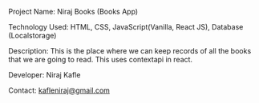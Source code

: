 Project Name: Niraj Books (Books App)

Technology Used: HTML, CSS, JavaScript(Vanilla, React JS), Database (Localstorage)

Description: This is the place where we can keep records of all the books that we are going to read. This uses contextapi in react.

Developer: Niraj Kafle

Contact: kafleniraj@gmail.com
